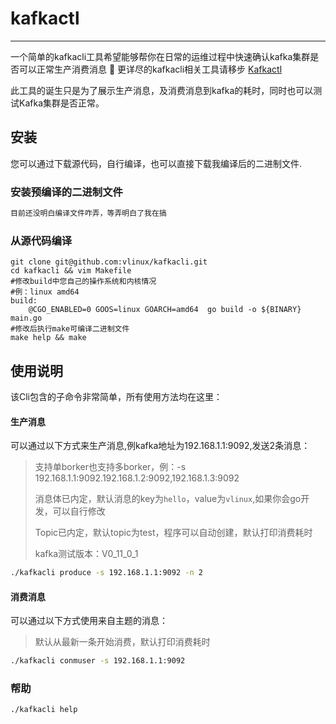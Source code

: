 # kafkactl
----------------
一个简单的kafkacli工具希望能够帮你在日常的运维过程中快速确认kafka集群是否可以正常生产消费消息 🔧
更详尽的kafkacli相关工具请移步 [Kafkactl](https://github.com/deviceinsight/kafkactl)

此工具的诞生只是为了展示生产消息，及消费消息到kafka的耗时，同时也可以测试Kafka集群是否正常。

## 安装

您可以通过下载源代码，自行编译，也可以直接下载我编译后的二进制文件.

### 安装预编译的二进制文件

```bash
目前还没明白编译文件咋弄，等弄明白了我在搞
```

### 从源代码编译

```bash'
git clone git@github.com:vlinux/kafkacli.git
cd kafkacli && vim Makefile
#修改build中您自己的操作系统和内核情况
#例：linux amd64
build:
	@CGO_ENABLED=0 GOOS=linux GOARCH=amd64  go build -o ${BINARY} main.go
#修改后执行make可编译二进制文件
make help && make
```

## 使用说明

该Cli包含的子命令非常简单，所有使用方法均在这里：

#### 生产消息

可以通过以下方式来生产消息,例kafka地址为192.168.1.1:9092,发送2条消息：

> 支持单borker也支持多borker，例：-s 192.168.1.1:9092.192.168.1.2:9092,192.168.1.3:9092
>
> 消息体已内定，默认消息的key为`hello`，value为`vlinux`,如果你会go开发，可以自行修改
>
> Topic已内定，默认topic为test，程序可以自动创建，默认打印消费耗时
>
> kafka测试版本：V0_11_0_1

```bash
./kafkacli produce -s 192.168.1.1:9092 -n 2
```

#### 消费消息

可以通过以下方式使用来自主题的消息：

>默认从最新一条开始消费，默认打印消费耗时

```bash
./kafkacli conmuser -s 192.168.1.1:9092
```

### 帮助

```bash
./kafkacli help
```




